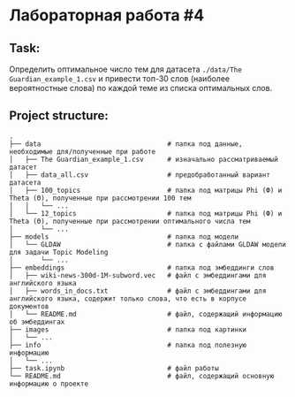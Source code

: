 # Лабораторная работа #4
## Task:
Определить оптимальное число тем для датасета `./data/The Guardian_example_1.csv` и привести топ-30 слов (наиболее вероятностные слова) по каждой теме из списка оптимальных слов.

## Project structure:
    .
    ├── data                                # папка под данные, необходимые для/полученные при работе
    │   ├── The Guardian_example_1.csv      # изначально рассматриваемый датасет
    │   ├── data_all.csv                    # предобработанный вариант датасета
    │   ├── 100_topics                      # папка под матрицы Phi (Ф) и Theta (Θ), полученные при рассмотрении 100 тем
    │   │   └── ... 
    │   └── 12_topics                       # папка под матрицы Phi (Ф) и Theta (Θ), полученные при рассмотрении оптимального числа тем
    │       └── ... 
    ├── models                              # папка под модели
    │   └── GLDAW                           # папка с файлами GLDAW модели для задачи Topic Modeling
    │       └── ... 
    ├── embeddings                          # папка под эмбеддинги слов
    │   ├── wiki-news-300d-1M-subword.vec   # файл с эмбеддингами для английского языка
    │   ├── words_in_docs.txt               # файл с эмбеддингами для английского языка, содержит только слова, что есть в корпусе документов
    │   └── README.md                       # файл, содержащий информацию об эмбеддингах
    ├── images                              # папка под картинки
    │   └── ... 
    ├── info                                # папка под полезную информацию
    │   └── ... 
    ├── task.ipynb                          # файл работы
    └── README.md                           # файл, содержащий основную информацию о проекте
